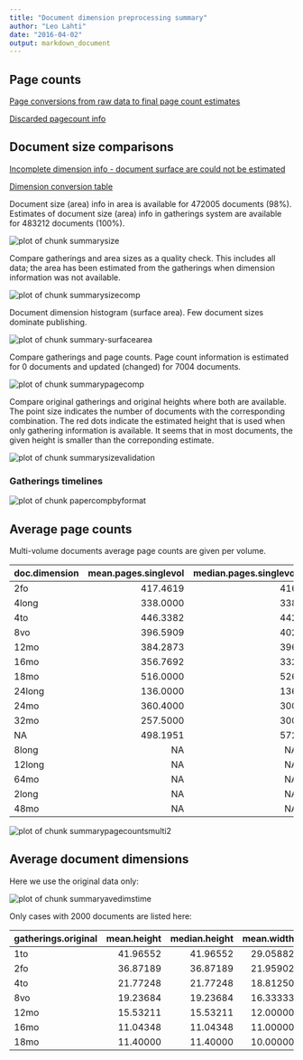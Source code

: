 ```yaml
---
title: "Document dimension preprocessing summary"
author: "Leo Lahti"
date: "2016-04-02"
output: markdown_document
---
```



## Page counts

[Page conversions from raw data to final page count estimates](https://raw.githubusercontent.com/rOpenGov/estc/master/inst/examples/output.tables/pagecount_conversion_nontrivial.csv)

<!--[Page conversions from raw data to final page count estimates with volume info](https://raw.githubusercontent.com/rOpenGov/estc/master/inst/examples/output.tables/page_conversion_table_full.csv)-->

[Discarded pagecount info](https://raw.githubusercontent.com/rOpenGov/estc/master/inst/examples/output.tables/pagecount_discarded.csv)



## Document size comparisons

[Incomplete dimension info - document surface are could not be estimated](https://raw.githubusercontent.com/rOpenGov/estc/master/inst/examples/output.tables/physical_dimension_incomplete.csv)

[Dimension conversion table](https://raw.githubusercontent.com/rOpenGov/estc/master/inst/examples/output.tables/conversions_physical_dimension.csv)


<!--[Discarded dimension info](https://raw.githubusercontent.com/rOpenGov/estc/master/inst/examples/output.tables/dimensions_discarded.csv)-->

Document size (area) info in area is available for 472005 documents (98%). Estimates of document size (area) info in gatherings system are available for 483212 documents (100%). 

![plot of chunk summarysize](figure/summarysize-1.png)


Compare gatherings and area sizes as a quality check. This includes all data; the area has been estimated from the gatherings when dimension information was not available.

![plot of chunk summarysizecomp](figure/summarysizecomp-1.png)

Document dimension histogram (surface area). Few document sizes dominate publishing.

![plot of chunk summary-surfacearea](figure/summary-surfacearea-1.png)


Compare gatherings and page counts. Page count information is estimated for 0 documents and updated (changed) for 7004 documents. 

![plot of chunk summarypagecomp](figure/summarypagecomp-1.png)

Compare original gatherings and original heights where both are available. The point size indicates the number of documents with the corresponding combination. The red dots indicate the estimated height that is used when only gathering information is available. It seems that in most documents, the given height is smaller than the correponding estimate.

![plot of chunk summarysizevalidation](figure/summarysizevalidation-1.png)

### Gatherings timelines

![plot of chunk papercompbyformat](figure/papercompbyformat-1.png)

## Average page counts 

Multi-volume documents average page counts are given per volume.


|doc.dimension | mean.pages.singlevol| median.pages.singlevol| n.singlevol| mean.pages.multivol| median.pages.multivol| n.multivol| mean.pages.issue| median.pages.issue| n.issue|
|:-------------|--------------------:|----------------------:|-----------:|-------------------:|---------------------:|----------:|----------------:|------------------:|-------:|
|2fo           |             417.4619|                    416|         197|           350.39735|              373.0000|       3006|         28.91745|                 28|   31798|
|4long         |             338.0000|                    338|           1|                 NaN|                    NA|          1|         12.00000|                  8|       9|
|4to           |             446.3382|                    442|         890|            43.23175|               24.0000|       4755|         26.23919|                 24|   35424|
|8vo           |             396.5909|                    402|         704|           202.01073|              200.0000|      12326|         25.80434|                 24|   54698|
|12mo          |             384.2873|                    396|         181|            35.28788|               27.0000|       6500|         25.45074|                 24|   24937|
|16mo          |             356.7692|                    332|          13|            88.17687|               79.0000|        111|         23.90345|                 24|     725|
|18mo          |             516.0000|                    526|           4|           115.15000|              120.0000|        174|         26.98192|                 24|     719|
|24long        |             136.0000|                    136|           1|           371.00000|              371.0000|          4|         27.35484|                 24|      31|
|24mo          |             360.4000|                    300|           5|           234.27368|              238.0000|        100|         26.06401|                 24|     578|
|32mo          |             257.5000|                    300|           4|           237.54082|              237.5408|         47|         22.95868|                 24|     242|
|NA            |             498.1951|                    572|          41|           156.28876|              150.6667|        385|         22.60974|                 24|    3326|
|8long         |                   NA|                     NA|          NA|            16.00000|               16.0000|          1|         18.37500|                 16|      16|
|12long        |                   NA|                     NA|          NA|             6.00000|                6.0000|         14|         24.79104|                 24|     134|
|64mo          |                   NA|                     NA|          NA|            31.00000|               31.0000|          1|         28.15385|                 30|      26|
|2long         |                   NA|                     NA|          NA|                  NA|                    NA|         NA|         27.90000|                 24|      20|
|48mo          |                   NA|                     NA|          NA|                  NA|                    NA|         NA|         26.00000|                 18|       5|


![plot of chunk summarypagecountsmulti2](figure/summarypagecountsmulti2-1.png)


## Average document dimensions 

Here we use the original data only:

![plot of chunk summaryavedimstime](figure/summaryavedimstime-1.png)




Only cases with 2000 documents are listed here:


|gatherings.original | mean.height| median.height| mean.width| median.width|   n|
|:-------------------|-----------:|-------------:|----------:|------------:|---:|
|1to                 |    41.96552|      41.96552|   29.05882|     29.05882|  29|
|2fo                 |    36.87189|      36.87189|   21.95902|     21.95902| 843|
|4to                 |    21.77248|      21.77248|   18.81250|     18.81250| 545|
|8vo                 |    19.23684|      19.23684|   16.33333|     16.33333| 684|
|12mo                |    15.53211|      15.53211|   12.00000|     12.00000| 110|
|16mo                |    11.04348|      11.04348|   11.00000|     11.00000|  23|
|18mo                |    11.40000|      11.40000|   10.00000|     10.00000|   5|

